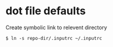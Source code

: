 dot file defaults
================================

Create symbolic link to relevent directory
```
$ ln -s repo-dir/.inputrc ~/.inputrc
```

